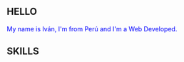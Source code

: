 ## HELLO

<span style="color: blue">
    My name is Iván, I'm from Perú and I'm a Web Developed.
</span> 

## SKILLS